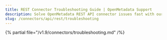 ```yaml
---
title: REST Connector Troubleshooting Guide | OpenMetadata Support
description: Solve OpenMetadata REST API connector issues fast with our comprehensive troubleshooting guide. Debug common problems, error codes, and connection failures.
slug: /connectors/api/rest/troubleshooting
---
```


{% partial file="/v1.9/connectors/troubleshooting.md" /%}
